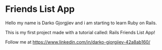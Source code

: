 # Friends List App

Hello my name is Darko Gjorgjiev and i am starting to learn Ruby on Rails. 

This is my first project made with a tutorial called: Rails Friends List App!

Follow me at https://www.linkedin.com/in/darko-gjorgjiev-42a8ab160/